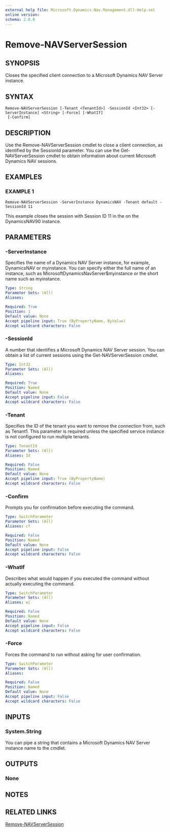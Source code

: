 ```yaml
---
external help file: Microsoft.Dynamics.Nav.Management.dll-Help.xml
online version:
schema: 2.0.0
---
```


# Remove-NAVServerSession

## SYNOPSIS
Closes the specified client connection to a Microsoft Dynamics NAV Server instance.

## SYNTAX

```
Remove-NAVServerSession [-Tenant <TenantId>] -SessionId <Int32> [-ServerInstance] <String> [-Force] [-WhatIf]
 [-Confirm]
```

## DESCRIPTION
Use the Remove-NAVServerSession cmdlet to close a client connection, as identified by the SessionId parameter. You can use the Get-NAVServerSession cmdlet to obtain information about current Microsoft Dynamics NAV sessions.

## EXAMPLES

### EXAMPLE 1
```
Remove-NAVServerSession -ServerInstance DynamicsNAV -Tenant default -SessionId 11
```

This example closes the session with Session ID 11 in the on the DynamicsNAV90 instance.

## PARAMETERS

### -ServerInstance
Specifies the name of a Dynamics NAV Server instance, for example, DynamicsNAV or myinstance.
You can specify either the full name of an instance, such as MicrosoftDynamicsNavServer$myinstance or the short name such as myinstance.

```yaml
Type: String
Parameter Sets: (All)
Aliases:

Required: True
Position: 1
Default value: None
Accept pipeline input: True (ByPropertyName, ByValue)
Accept wildcard characters: False
```

### -SessionId
A number that identifies a Microsoft Dynamics NAV Server session.
You can obtain a list of current sessions using the Get-NAVServerSession cmdlet.

```yaml
Type: Int32
Parameter Sets: (All)
Aliases:

Required: True
Position: Named
Default value: None
Accept pipeline input: False
Accept wildcard characters: False
```

### -Tenant
Specifies the ID of the tenant you want to remove the connection from, such as Tenant1.
This parameter is required unless the specified service instance is not configured to run multiple tenants.

```yaml
Type: TenantId
Parameter Sets: (All)
Aliases: Id

Required: False
Position: Named
Default value: None
Accept pipeline input: True (ByPropertyName)
Accept wildcard characters: False
```

### -Confirm
Prompts you for confirmation before executing the command.

```yaml
Type: SwitchParameter
Parameter Sets: (All)
Aliases: cf

Required: False
Position: Named
Default value: None
Accept pipeline input: False
Accept wildcard characters: False
```

### -WhatIf
Describes what would happen if you executed the command without actually executing the command.

```yaml
Type: SwitchParameter
Parameter Sets: (All)
Aliases: wi

Required: False
Position: Named
Default value: None
Accept pipeline input: False
Accept wildcard characters: False
```

### -Force
Forces the command to run without asking for user confirmation.

```yaml
Type: SwitchParameter
Parameter Sets: (All)
Aliases:

Required: False
Position: Named
Default value: None
Accept pipeline input: False
Accept wildcard characters: False
```

## INPUTS

### System.String
You can pipe a string that contains a Microsoft Dynamics NAV Server instance name to the cmdlet.

## OUTPUTS

### None

## NOTES
## RELATED LINKS
[Remove-NAVServerSession](Remove-NAVServerSession.md)
